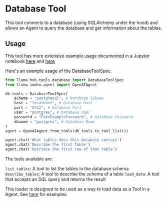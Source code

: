 # Database Tool

This tool connects to a database (using SQLAlchemy under the hood) and allows an Agent to query the database and get information about the tables.

## Usage

This tool has more extensive example usage documented in a Jupyter notebook [here](https://github.com/emptycrown/llama-hub/tree/main/llama_hub/tools/notebooks/database.ipynb) and [here](https://github.com/emptycrown/llama-hub/tree/main/llama_hub/tools/notebooks/intro_to_tools.ipynb)

Here's an example usage of the DatabaseToolSpec.

```python
from llama_hub.tools.database import DatabaseToolSpec
from llama_index.agent import OpenAIAgent

db_tools = DatabaseToolSpec(
    scheme = "postgresql", # Database Scheme
    host = "localhost", # Database Host
    port = "5432", # Database Port
    user = "postgres", # Database User
    password = "FakeExamplePassword", # Database Password
    dbname = "postgres", # Database Name
)
agent = OpenAIAgent.from_tools(db_tools.to_tool_list())

agent.chat('What tables does this database contain')
agent.chat('Describe the first table')
agent.chat('Retrieve the first row of that table')
```

The tools available are:

`list_tables`: A tool to list the tables in the database schema
`describe_tables`: A tool to describe the schema of a table
`load_data`: A tool that accepts an SQL query and returns the result

This loader is designed to be used as a way to load data as a Tool in a Agent. See [here](https://github.com/emptycrown/llama-hub/tree/main) for examples.
